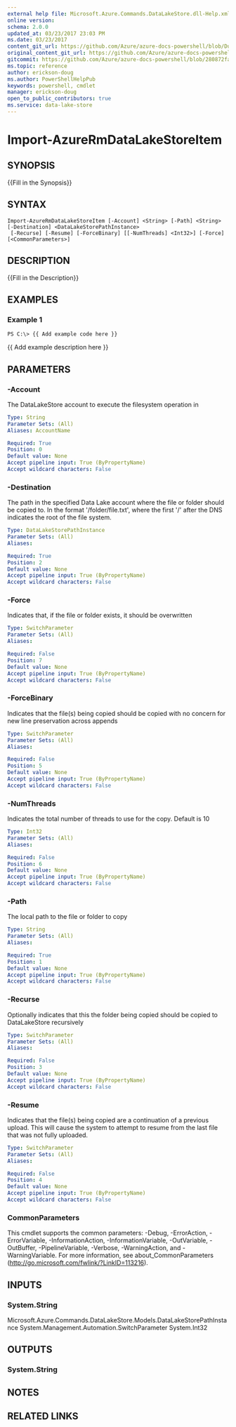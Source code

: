 ```yaml
---
external help file: Microsoft.Azure.Commands.DataLakeStore.dll-Help.xml
online version:
schema: 2.0.0
updated_at: 03/23/2017 23:03 PM
ms.date: 03/23/2017
content_git_url: https://github.com/Azure/azure-docs-powershell/blob/DuncanmaMSFT-patch-1/azureps-cmdlets-docs/ResourceManager/AzureRM.DataLakeStore/v1.0.4.3/Import-AzureRmDataLakeStoreItem.md
original_content_git_url: https://github.com/Azure/azure-docs-powershell/blob/DuncanmaMSFT-patch-1/azureps-cmdlets-docs/ResourceManager/AzureRM.DataLakeStore/v1.0.4.3/Import-AzureRmDataLakeStoreItem.md
gitcommit: https://github.com/Azure/azure-docs-powershell/blob/280872fa529e03be2466fa2252957a2060a9dfe4
ms.topic: reference
author: erickson-doug
ms.author: PowerShellHelpPub
keywords: powershell, cmdlet
manager: erickson-doug
open_to_public_contributors: true
ms.service: data-lake-store
---
```


# Import-AzureRmDataLakeStoreItem

## SYNOPSIS
{{Fill in the Synopsis}}

## SYNTAX

```
Import-AzureRmDataLakeStoreItem [-Account] <String> [-Path] <String> [-Destination] <DataLakeStorePathInstance>
 [-Recurse] [-Resume] [-ForceBinary] [[-NumThreads] <Int32>] [-Force] [<CommonParameters>]
```

## DESCRIPTION
{{Fill in the Description}}

## EXAMPLES

### Example 1
```
PS C:\> {{ Add example code here }}
```

{{ Add example description here }}

## PARAMETERS

### -Account
The DataLakeStore account to execute the filesystem operation in

```yaml
Type: String
Parameter Sets: (All)
Aliases: AccountName

Required: True
Position: 0
Default value: None
Accept pipeline input: True (ByPropertyName)
Accept wildcard characters: False
```

### -Destination
The path in the specified Data Lake account where the file or folder should be copied to.
In the format '/folder/file.txt', where the first '/' after the DNS indicates the root of the file system.

```yaml
Type: DataLakeStorePathInstance
Parameter Sets: (All)
Aliases: 

Required: True
Position: 2
Default value: None
Accept pipeline input: True (ByPropertyName)
Accept wildcard characters: False
```

### -Force
Indicates that, if the file or folder exists, it should be overwritten

```yaml
Type: SwitchParameter
Parameter Sets: (All)
Aliases: 

Required: False
Position: 7
Default value: None
Accept pipeline input: True (ByPropertyName)
Accept wildcard characters: False
```

### -ForceBinary
Indicates that the file(s) being copied should be copied with no concern for new line preservation across appends

```yaml
Type: SwitchParameter
Parameter Sets: (All)
Aliases: 

Required: False
Position: 5
Default value: None
Accept pipeline input: True (ByPropertyName)
Accept wildcard characters: False
```

### -NumThreads
Indicates the total number of threads to use for the copy.
Default is 10

```yaml
Type: Int32
Parameter Sets: (All)
Aliases: 

Required: False
Position: 6
Default value: None
Accept pipeline input: True (ByPropertyName)
Accept wildcard characters: False
```

### -Path
The local path to the file or folder to copy

```yaml
Type: String
Parameter Sets: (All)
Aliases: 

Required: True
Position: 1
Default value: None
Accept pipeline input: True (ByPropertyName)
Accept wildcard characters: False
```

### -Recurse
Optionally indicates that this the folder being copied should be copied to DataLakeStore recursively

```yaml
Type: SwitchParameter
Parameter Sets: (All)
Aliases: 

Required: False
Position: 3
Default value: None
Accept pipeline input: True (ByPropertyName)
Accept wildcard characters: False
```

### -Resume
Indicates that the file(s) being copied are a continuation of a previous upload.
This will cause the system to attempt to resume from the last file that was not fully uploaded.

```yaml
Type: SwitchParameter
Parameter Sets: (All)
Aliases: 

Required: False
Position: 4
Default value: None
Accept pipeline input: True (ByPropertyName)
Accept wildcard characters: False
```

### CommonParameters
This cmdlet supports the common parameters: -Debug, -ErrorAction, -ErrorVariable, -InformationAction, -InformationVariable, -OutVariable, -OutBuffer, -PipelineVariable, -Verbose, -WarningAction, and -WarningVariable. For more information, see about_CommonParameters (http://go.microsoft.com/fwlink/?LinkID=113216).

## INPUTS

### System.String
Microsoft.Azure.Commands.DataLakeStore.Models.DataLakeStorePathInstance
System.Management.Automation.SwitchParameter
System.Int32

## OUTPUTS

### System.String

## NOTES

## RELATED LINKS

